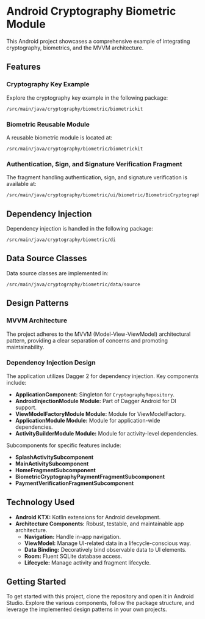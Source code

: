 # Android Cryptography Biometric Module

This Android project showcases a comprehensive example of integrating cryptography, biometrics, and the MVVM architecture.

## Features

### Cryptography Key Example

Explore the cryptography key example in the following package:

```
/src/main/java/cryptography/biometric/biometrickit
```

### Biometric Reusable Module

A reusable biometric module is located at:

```
/src/main/java/cryptography/biometric/biometrickit
```

### Authentication, Sign, and Signature Verification Fragment

The fragment handling authentication, sign, and signature verification is available at:

```
/src/main/java/cryptography/biometric/ui/biometric/BiometricCryptographyPaymentFragment.kt
```

## Dependency Injection

Dependency injection is handled in the following package:

```
/src/main/java/cryptography/biometric/di
```

## Data Source Classes

Data source classes are implemented in:

```
/src/main/java/cryptography/biometric/data/source
```

## Design Patterns

### MVVM Architecture

The project adheres to the MVVM (Model-View-ViewModel) architectural pattern, providing a clear separation of concerns and promoting maintainability.

### Dependency Injection Design

The application utilizes Dagger 2 for dependency injection. Key components include:

- **ApplicationComponent:** Singleton for `CryptographyRepository`.
- **AndroidInjectionModule Module:** Part of Dagger Android for DI support.
- **ViewModelFactoryModule Module:** Module for ViewModelFactory.
- **ApplicationModule Module:** Module for application-wide dependencies.
- **ActivityBuilderModule Module:** Module for activity-level dependencies.

Subcomponents for specific features include:

- **SplashActivitySubcomponent**
- **MainActivitySubcomponent**
- **HomeFragmentSubcomponent**
- **BiometricCryptographyPaymentFragmentSubcomponent**
- **PaymentVerificationFragmentSubcomponent**

## Technology Used

- **Android KTX:** Kotlin extensions for Android development.
- **Architecture Components:** Robust, testable, and maintainable app architecture.
    - **Navigation:** Handle in-app navigation.
    - **ViewModel:** Manage UI-related data in a lifecycle-conscious way.
    - **Data Binding:** Decoratively bind observable data to UI elements.
    - **Room:** Fluent SQLite database access.
    - **Lifecycle:** Manage activity and fragment lifecycle.

## Getting Started

To get started with this project, clone the repository and open it in Android Studio. 
Explore the various components, follow the package structure,
and leverage the implemented design patterns in your own projects.
